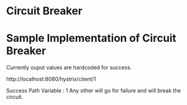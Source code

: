 # Circuit Breaker
<h1>Sample Implementation of Circuit Breaker</h1>

Currently ouput values are hardcoded for success.

http://localhost:8080/hystrix/client/1

Success Path Variable : 1
Any other will go for failure and will break the circuit.

